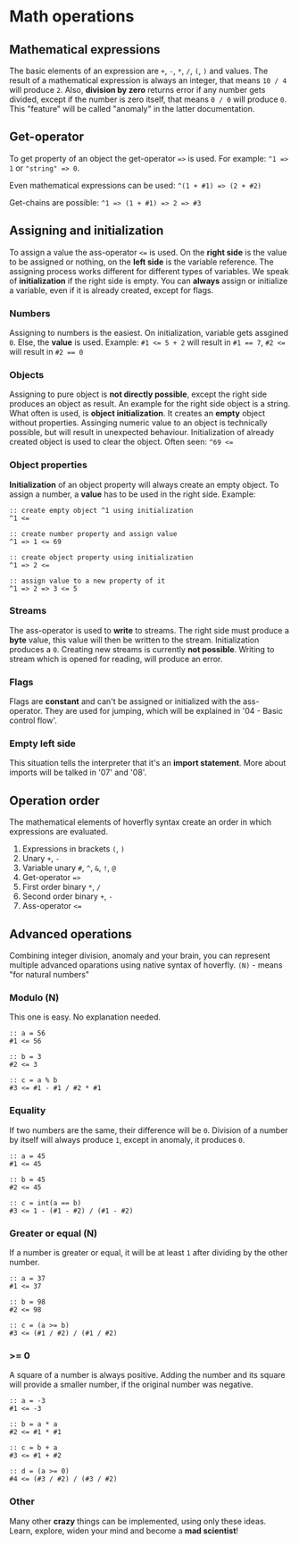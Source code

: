 # Math operations

## Mathematical expressions
The basic elements of an expression are
`+`, `-`, `*`, `/`, `(`, `)` and values.
The result of a mathematical expression is always an
integer, that means `10 / 4` will produce `2`.
Also, **division by zero** returns error if any number
gets divided, except if the number is zero itself,
that means `0 / 0` will produce `0`. This "feature"
will be called "anomaly" in the latter documentation.

## Get-operator
To get property of an object the get-operator `=>` is used.
For example: `^1 => 1` or `"string" => 0`.

Even mathematical expressions can be used:
`^(1 + #1) => (2 + #2)`

Get-chains are possible:
`^1 => (1 + #1) => 2 => #3`

## Assigning and initialization
To assign a value the ass-operator `<=` is used.
On the **right side** is the value to be assigned or nothing,
on the **left side** is the variable reference.
The assigning process works different for different types of variables.
We speak of **initialization** if the right side is empty.
You can **always** assign or initialize a variable, even if it is
already created, except for flags.

### Numbers
Assigning to numbers is the easiest. On initialization,
variable gets assgined `0`. Else, the **value** is used.
Example: `#1 <= 5 + 2` will result in `#1 == 7`,
`#2 <=` will result in `#2 == 0`

### Objects
Assigning to pure object is **not directly possible**,
except the right side produces an object as result.
An example for the right side object is a string.
What often is used, is **object initialization**.
It creates an **empty** object without properties.
Assinging numeric value to an object is technically
possible, but will result in unexpected behaviour.
Initialization of already created object is used to
clear the object. Often seen: `^69 <=`

### Object properties
**Initialization** of an object property will always create
an empty object. To assign a number, a **value** has to be used
in the right side. Example:
```
:: create empty object ^1 using initialization
^1 <=

:: create number property and assign value
^1 => 1 <= 69

:: create object property using initialization
^1 => 2 <=

:: assign value to a new property of it
^1 => 2 => 3 <= 5
```

### Streams
The ass-operator is used to **write** to streams. The right
side must produce a **byte** value, this value will then
be written to the stream. Initialization produces a `0`.
Creating new streams is currently **not possible**. Writing to
stream which is opened for reading, will produce an error.

### Flags
Flags are **constant** and can't be assigned or initialized with
the ass-operator. They are used for jumping, which will be
explained in '04 - Basic control flow'.

### Empty left side
This situation tells the interpreter that it's an **import statement**.
More about imports will be talked in '07' and '08'.

## Operation order
The mathematical elements of hoverfly syntax create an order
in which expressions are evaluated.
1) Expressions in brackets `(`, `)`
2) Unary `+`, `-`
3) Variable unary `#`, `^`, `&`, `!`, `@`
4) Get-operator `=>`
5) First order binary `*`, `/`
6) Second order binary `+`, `-`
7) Ass-operator `<=`

## Advanced operations
Combining integer division, anomaly and your brain,
you can represent multiple advanced oparations using
native syntax of hoverfly. `(N)` - means "for natural numbers"

### Modulo (N)
This one is easy. No explanation needed.
```
:: a = 56
#1 <= 56

:: b = 3
#2 <= 3

:: c = a % b
#3 <= #1 - #1 / #2 * #1
```

### Equality
If two numbers are the same, their difference will be `0`.
Division of a number by itself will always produce `1`,
except in anomaly, it produces `0`.
```
:: a = 45
#1 <= 45

:: b = 45
#2 <= 45

:: c = int(a == b)
#3 <= 1 - (#1 - #2) / (#1 - #2)
```

### Greater or equal (N)
If a number is greater or equal, it will be at least `1` after
dividing by the other number.
```
:: a = 37
#1 <= 37

:: b = 98
#2 <= 98

:: c = (a >= b)
#3 <= (#1 / #2) / (#1 / #2)
```

### >= 0
A square of a number is always positive. Adding the number
and its square will provide a smaller number, if the
original number was negative.
```
:: a = -3
#1 <= -3

:: b = a * a
#2 <= #1 * #1

:: c = b + a
#3 <= #1 + #2

:: d = (a >= 0)
#4 <= (#3 / #2) / (#3 / #2)
```

### Other
Many other **crazy** things can be implemented,
using only these ideas. Learn, explore, widen
your mind and become a **mad scientist**!